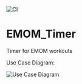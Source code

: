 ![CI](https://github.com/mcdigregorio/EMOM_Timer/workflows/CI/badge.svg)

# EMOM_Timer
Timer for EMOM workouts

Use Case Diagram:

![Use Case Diagram](http://www.plantuml.com/plantuml/proxy?cache=no&src=https://raw.githubusercontent.com/mcdigregorio/EMOM_Timer/master/UML_Diagrams/UseCase.puml)

